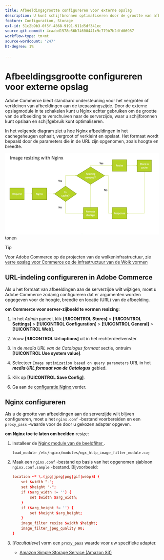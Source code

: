 ```yaml
---
title: Afbeeldingsgrootte configureren voor externe opslag
description: U kunt schijfbronnen optimaliseren door de grootte van afbeeldingen op de server te configureren.
feature: Configuration, Storage
exl-id: 51c2b9b3-0f5f-4868-9191-911d5df341ec
source-git-commit: 4caabd1578e56b74600441c9c779b7b2dfd06987
workflow-type: tm+mt
source-wordcount: '247'
ht-degree: 1%

---
```


# Afbeeldingsgrootte configureren voor externe opslag

Adobe Commerce biedt standaard ondersteuning voor het vergroten of verkleinen van afbeeldingen aan de toepassingszijde. Door de externe opslagmodule in te schakelen kunt u Nginx echter gebruiken om de grootte van de afbeelding te verschuiven naar de serverzijde, waar u schijfbronnen kunt opslaan en schijfgebruik kunt optimaliseren.

In het volgende diagram ziet u hoe Nginx afbeeldingen in het cachegeheugen ophaalt, vergroot of verkleint en opslaat. Het formaat wordt bepaald door de parameters die in de URL zijn opgenomen, zoals hoogte en breedte.

![ Nginx configuratie voor het verre beeld van de opslag resizing die de montages van het serverblok ](../../assets/configuration/remote-storage-nginx-image-resize.png) tonen

>[!TIP]
>
>Voor Adobe Commerce op de projecten van de wolkeninfrastructuur, zie [ verre opslag voor Commerce op de infrastructuur van de Wolk vormen ](cloud-support.md)

## URL-indeling configureren in Adobe Commerce

Als u het formaat van afbeeldingen aan de serverzijde wilt wijzigen, moet u Adobe Commerce zodanig configureren dat er argumenten worden opgegeven voor de hoogte, breedte en locatie (URL) van de afbeelding.

**om Commerce voor server-zijbeeld te vormen resizing**:

1. In het _Admin_ paneel, klik **[!UICONTROL Stores]** > **[!UICONTROL Settings]** > **[!UICONTROL Configuration]** > **[!UICONTROL General]** > **[!UICONTROL Web]**.

1. Vouw **[!UICONTROL Url options]** uit in het rechterdeelvenster.

1. In de _media URL van de Catalogus formaat_ sectie, ontruim **[!UICONTROL Use system value]**.

1. Selecteer `Image optimization based on query parameters` URL in het **_media URL formaat van de Catalogus_** gebied.

1. Klik op **[!UICONTROL Save Config]**.

1. Ga aan de [ configuratie Nginx ](#configure-nginx) verder.

## Nginx configureren

Als u de grootte van afbeeldingen aan de serverzijde wilt blijven configureren, moet u het `nginx.conf` -bestand voorbereiden en een `proxy_pass` -waarde voor de door u gekozen adapter opgeven.

**om Nginx toe te laten om beelden** resize:

1. Installeer de [ Nginx module van de beeldfilter ][nginx-module].

   ```shell
   load_module /etc/nginx/modules/ngx_http_image_filter_module.so;
   ```

1. Maak een `nginx.conf` -bestand op basis van het opgenomen sjabloon `nginx.conf.sample` -bestand. Bijvoorbeeld:

   ```conf
   location ~* \.(jpg|jpeg|png|gif|webp)$ {
       set $width "-";
       set $height "-";
       if ($arg_width != '') {
           set $width $arg_width;
       }
       if ($arg_height != '') {
           set $height $arg_height;
       }
       image_filter resize $width $height;
       image_filter_jpeg_quality 90;
   }
   ```

1. [_Facultatieve_] vorm een `proxy_pass` waarde voor uw specifieke adapter.

   - [Amazon Simple Storage Service (Amazon S3)](remote-storage-aws-s3.md)

<!-- link definitions -->

[nginx-module]: https://nginx.org/en/docs/http/ngx_http_image_filter_module.html

